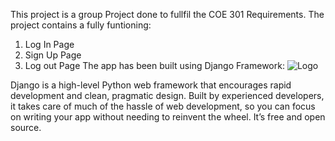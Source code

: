 This project is a group Project done to fullfil the COE 301 Requirements.
The project contains a fully funtioning:
 1. Log In Page
 2. Sign Up Page 
 3. Log out Page 
The app has been built using Django Framework: 
![Logo](https://www.google.com/imgres?q=django&imgurl=https%3A%2F%2Fmedia.geeksforgeeks.org%2Fwp-content%2Fuploads%2F20200210175202%2Fdjango-basics.png&imgrefurl=https%3A%2F%2Fwww.geeksforgeeks.org%2Fdjango-basics%2F&docid=K3QMy7yJE6mJnM&tbnid=C7pauyKf2iOovM&vet=12ahUKEwjz-9jN-aOFAxX8avEDHZ0tCNgQM3oECGQQAA..i&w=1200&h=418&hcb=2&ved=2ahUKEwjz-9jN-aOFAxX8avEDHZ0tCNgQM3oECGQQAA)

Django is a high-level Python web framework that encourages rapid development and clean, pragmatic design. Built by experienced developers, it takes care of much of the hassle of web development, so you can focus on writing your app without needing to reinvent the wheel. It’s free and open source. 
